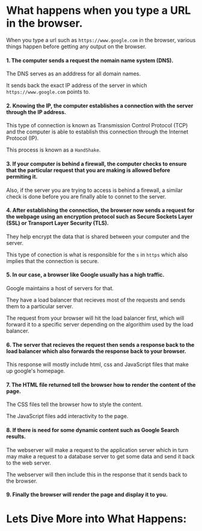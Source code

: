 #  What happens when you type a URL in the browser.

When you type a url such as `https://www.google.com` in the browser, various things happen before getting any output on the browser. 

#### 1. The computer sends a request the nomain name system (DNS).

The DNS serves as an adddress for all domain names.

It sends back the exact IP address of the server in which `https://www.google.com` points to.

#### 2. Knowing the IP, the computer establishes a connection with the server through the IP address. 

This type of connection is known as Transmission Control Protocol (TCP) and the computer is able to establish this connection through the Internet Protocol (IP).

This process is known as a `HandShake`.

#### 3. If your computer is behind a firewall, the computer checks to ensure that the particular request that you are making is allowed before permiting it. 

Also, if the server you are trying to access is behind a firewall, a similar check is done before you are finally able to connet to the server. 

#### 4. After establishing the connection, the browser now sends a request for the webpage using an encryption protocol such as Secure Sockets Layer (SSL) or Transport Layer Security (TLS).

They help encrypt the data that is shared between your computer and the server. 

This type of conection is what is responsible for the `s` in `https` which also implies that the connection is secure. 

#### 5. In our case, a browser like Google usually has a high traffic. 

Google maintains a host of servers for that. 

They have a load balancer that recieves most of the requests and sends them to a particular server. 

The request from your browser will hit the load balancer first, which will forward it to a specific server depending on the algorithim used by the load balancer. 

#### 6. The server that recieves the request then sends a response back to the load balancer which also forwards the response back to your browser. 

This response will mostly include html, css and JavaScript files that make up google's homepage. 

#### 7. The HTML file returned tell the browser how to render the content of the page.

The CSS files tell the browser how to style the content. 

The JavaScript files add interactivity to the page. 

#### 8. If there is need for some dynamic content such as Google Search results.

The webserver will make a request to the application server which in turn may make a request to a database server to get some data and send it back to the web server. 

The webserver will then include this in the response that it sends back to the browser. 

#### 9. Finally the browser will render the page and display it to you. 

# Lets Dive More into What Happens: 







